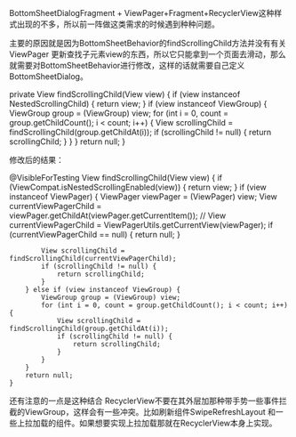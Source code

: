 BottomSheetDialogFragment + ViewPager+Fragment+RecyclerView这种样式出现的不多，所以前一阵做这类需求的时候遇到种种问题。

主要的原因就是因为BottomSheetBehavior的findScrollingChild方法并没有有关ViewPager 更新查找子元素view的东西，所以它只能拿到一个页面去滑动，那么就需要对BottomSheetBehavior进行修改，这样的话就需要自己定义BottomSheetDialog。


private View findScrollingChild(View view) {
    if (view instanceof NestedScrollingChild) {
        return view;
    }
    if (view instanceof ViewGroup) {
        ViewGroup group = (ViewGroup) view;
        for (int i = 0, count = group.getChildCount(); i < count; i++) {
            View scrollingChild = findScrollingChild(group.getChildAt(i));
            if (scrollingChild != null) {
                return scrollingChild;
            }
        }
    }
    return null;
}

修改后的结果：


@VisibleForTesting
    View findScrollingChild(View view) {
        if (ViewCompat.isNestedScrollingEnabled(view)) {
            return view;
        }
        if (view instanceof ViewPager) {
            ViewPager viewPager = (ViewPager) view;
            View currentViewPagerChild = viewPager.getChildAt(viewPager.getCurrentItem());
//            View currentViewPagerChild = ViewPagerUtils.getCurrentView(viewPager);
            if (currentViewPagerChild == null) {
                return null;
            }

            View scrollingChild = findScrollingChild(currentViewPagerChild);
            if (scrollingChild != null) {
                return scrollingChild;
            }
        } else if (view instanceof ViewGroup) {
            ViewGroup group = (ViewGroup) view;
            for (int i = 0, count = group.getChildCount(); i < count; i++) {
                View scrollingChild = findScrollingChild(group.getChildAt(i));
                if (scrollingChild != null) {
                    return scrollingChild;
                }
            }
        }
        return null;
    }

还有注意的一点是这种结合 RecyclerView不要在其外层加那种带手势一些事件拦截的ViewGroup，这样会有一些冲突。比如刷新组件SwipeRefreshLayout 和一些上拉加载的组件。如果想要实现上拉加载那就在RecyclerView本身上实现。

